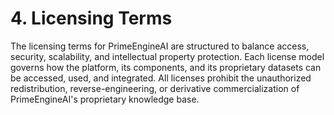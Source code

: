 # 4. Licensing Terms

The licensing terms for PrimeEngineAI are structured to balance access, security, scalability, and intellectual property protection. Each license model governs how the platform, its components, and its proprietary datasets can be accessed, used, and integrated. All licenses prohibit the unauthorized redistribution, reverse-engineering, or derivative commercialization of PrimeEngineAI's proprietary knowledge base.

